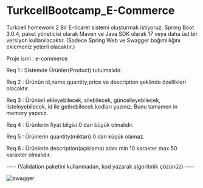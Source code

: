 # TurkcellBootcamp_E-Commerce
Turkcell homework 2 Bir E-ticaret sistemi oluşturmak istiyoruz. Spring Boot 3.0.4, paket yöneticisi olarak Maven ve Java SDK olarak 17 veya daha üst bir versiyon kullanılacaktır. (Sadece Spring Web ve Swagger bağımlılığını eklemeniz yeterli olacaktır.)

Proje ismi : e-commerce

Req 1 : Sistemde Ürünler(Product) tutulmalıdır.

Req 2 : Ürünün id,name,quantity,price ve description şeklinde özellikleri olacaktır.

Req 3 : Ürünleri ekleyebilecek, silebilecek, güncelleyebilecek, listeleyebilecek, id ile getirebilecek kodları yazınız. Bunu tamamen in memory yapınız.

Req 4 : Ürünlerin fiyat bilgisi 0 dan büyük olmalıdır.

Req 5 : Ürünlerin quantity(miktarı) 0 dan küçük olamaz.

Req 6 : Ürünlerin description(açıklama) alanı min 10 karakter max 50 karakter olmalıdır.

---- (Validation paketini kullanmadan, kod yazarak algoritmik çözünüz) ----

![swagger](https://user-images.githubusercontent.com/56636066/227768141-a9ff273a-ba98-4fd9-b37c-d62852cb02c2.png)
